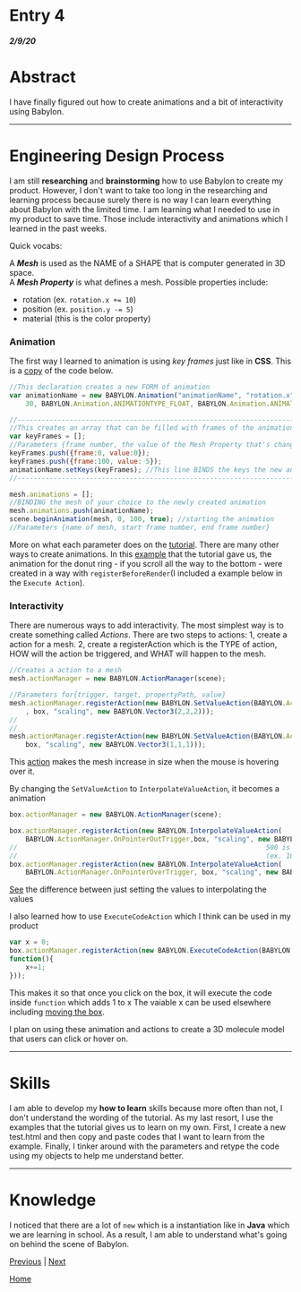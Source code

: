 # Entry 4
##### 2/9/20

# Abstract
I have finally figured out how to create animations and a bit of interactivity using Babylon.

---
# Engineering Design Process
I am still **researching** and **brainstorming** how to use Babylon to create my product. However, I don't want to take too long in the researching
and learning process because surely there is no way I can learn everything about Babylon with the limited time. I am learning what
I needed to use in my product to save time. Those include interactivity and animations which I learned in the past weeks.


Quick vocabs:

A ***Mesh*** is used as the NAME of a SHAPE that is computer generated in 3D space.<br>
A ***Mesh Property*** is what defines a mesh. Possible properties include:
* rotation (ex. `rotation.x += 10`)
* position (ex. `position.y -= 5`)
* material (this is the color property)


### Animation

The first way I learned to animation is using *key frames* just like in **CSS**.
This is a [copy](https://jsbin.com/femiciwicu/edit?html,css,js,output) of the code below.

```javascript
//This declaration creates a new FORM of animation
var animationName = new BABYLON.Animation("animationName", "rotation.x",
    30, BABYLON.Animation.ANIMATIONTYPE_FLOAT, BABYLON.Animation.ANIMATIONLOOPMODE_CYCLE);

//------------------------------------------------------------------------------------
//This creates an array that can be filled with frames of the animation just like CSS
var keyFrames = [];
//Parameters {frame number, the value of the Mesh Property that's changing}
keyFrames.push({frame:0, value:0});
keyFrames.push({frame:100, value: 5});
animationName.setKeys(keyFrames); //This line BINDS the keys the new animation created
//------------------------------------------------------------------------------------

mesh.animations = [];
//BINDING the mesh of your choice to the newly created animation
mesh.animations.push(animationName);
scene.beginAnimation(mesh, 0, 100, true); //starting the animation
//Parameters {name of mesh, start frame number, end frame number}
```

More on what each parameter does on the [tutorial](https://doc.babylonjs.com/babylon101/animations). There are many other ways to
create animations. In this [example](https://www.babylonjs-playground.com/#J19GYK#0) that the tutorial gave us, the animation for the
donut ring - if you scroll all the way to the bottom - were created in a way with `registerBeforeRender`(I included a example below in the `Execute Action`).


### Interactivity
There are numerous ways to add interactivity. The most simplest way is to create something called *Actions*. There are two steps
to actions: 1, create a action for a mesh. 2, create a registerAction which is the TYPE of action, HOW will the action be
triggered, and WHAT will happen to the mesh.
```javascript
//Creates a action to a mesh
mesh.actionManager = new BABYLON.ActionManager(scene);

//Parameters for{trigger, target, propertyPath, value}
mesh.actionManager.registerAction(new BABYLON.SetValueAction(BABYLON.ActionManager.OnPointerOverTrigger
    , box, "scaling", new BABYLON.Vector3(2,2,2)));
//                                                                                  ^ OVER the mesh
//                                                                                  v NOT over the mesh
mesh.actionManager.registerAction(new BABYLON.SetValueAction(BABYLON.ActionManager.OnPointerOutTrigger,
    box, "scaling", new BABYLON.Vector3(1,1,1)));
```
This [action](https://jsbin.com/xenicesoci/edit?html,css,js,output) makes the mesh increase in size when the mouse is hovering over it.

By changing the `SetValueAction` to `InterpolateValueAction`, it becomes a animation

```javascript
box.actionManager = new BABYLON.ActionManager(scene);

box.actionManager.registerAction(new BABYLON.InterpolateValueAction(
    BABYLON.ActionManager.OnPointerOutTrigger,box, "scaling", new BABYLON.Vector3(1, 1, 1),500));
//                                                              500 is the animation duration^
//                                                              (ex. 1000 is 1 second)
box.actionManager.registerAction(new BABYLON.InterpolateValueAction(
    BABYLON.ActionManager.OnPointerOverTrigger, box, "scaling", new BABYLON.Vector3(2, 2, 2),500));
```
[See](https://jsbin.com/dumavefuma/edit?html,css,js,output) the difference between just setting the values to interpolating the values

I also learned how to use `ExecuteCodeAction` which I think can be used in my product

```javascript
var x = 0;
box.actionManager.registerAction(new BABYLON.ExecuteCodeAction(BABYLON.ActionManager.OnPickTrigger,
function(){
    x+=1;
}));
```
This makes it so that once you click on the box, it will execute the code inside `function` which adds 1 to x
The vaiable x can be used elsewhere including [moving the box](https://jsbin.com/faqajumoti/edit?html,css,js,output).

I plan on using these animation and actions to create a 3D molecule model that users can click or hover on.

---
# Skills
I am able to develop my **how to learn** skills because more often than not, I don't understand the wording of the tutorial.
As my last resort, I use the examples that the tutorial gives us to learn on my own. First, I create a new test.html and then
copy and paste codes that I want to learn from the example. Finally, I tinker around with the parameters and retype the code using my
objects to help me understand better.

---
# Knowledge
I noticed that there are a lot of `new` which is a instantiation like in **Java** which we are learning in school. As a result,
I am able to understand what's going on behind the scene of Babylon.

[Previous](entry03.md) | [Next](entry05.md)

[Home](../README.md)
